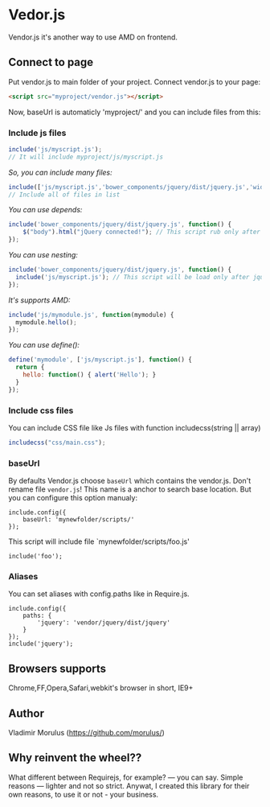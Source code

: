 Vedor.js
======

Vendor.js it's another way to use AMD on frontend.

## Connect to page
Put vendor.js to main folder of your project. Connect vendor.js to your page:
```html
<script src="myproject/vendor.js"></script>
```
Now, baseUrl is automaticly 'myproject/' and you can include files from this:

### Include js files
```javascript
include('js/myscript.js');
// It will include myproject/js/myscript.js
```

_So, you can include many files:_
```javascript
include(['js/myscript.js','bower_components/jquery/dist/jquery.js','widgets/callback/callback.js']);
// Include all of files in list
```

_You can use depends:_
```javascript
include('bower_components/jquery/dist/jquery.js', function() {
    $("body").html("jQuery connected!"); // This script rub only after jQuery ready stage
});
```

_You can use nesting:_
```javascript
include('bower_components/jquery/dist/jquery.js', function() {
  include('js/myscript.js'); // This script will be load only after jquery.js
});
```

_It's supports AMD:_
```javascript
include('js/mymodule.js', function(mymodule) {
  mymodule.hello();
});
```

_You can use define():_
```javascript
define('mymodule', ['js/myscript.js'], function() {
  return {
    hello: function() { alert('Hello'); }
  }
});
```
### Include css files
You can include CSS file like Js files with function includecss(string || array)
```javascript
includecss("css/main.css");
```

### baseUrl
By defaults Vendor.js choose `baseUrl` which contains the vendor.js. Don't rename file `vendor.js`! This name is a anchor to search base location.
But you can configure this option manualy:
```
include.config({
    baseUrl: 'mynewfolder/scripts/'
});
```
This script will include file `mynewfolder/scripts/foo.js'
```
include('foo');
```

### Aliases
You can set aliases with config.paths like in Require.js.
```
include.config({
    paths: {
        'jquery': 'vendor/jquery/dist/jquery'
    }
});
include('jquery');
```

## Browsers supports
Chrome,FF,Opera,Safari,webkit's browser in short, IE9+

## Author
Vladimir Morulus (https://github.com/morulus/)

## Why reinvent the wheel??
What different between Requirejs, for example? — you can say. Simple reasons — lighter and not so strict. Anywat, I created this library for their own reasons, to use it or not - your business.
